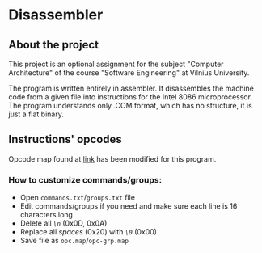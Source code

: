 # Disassembler

## About the project
This project is an optional assignment for the subject "Computer Architecture" of the course "Software Engineering" at Vilnius University.

The program is written entirely in assembler. It disassembles the machine code from a given file into instructions for the Intel 8086 microprocessor. The program understands only .COM format, which has no structure, it is just a flat binary.

## Instructions' opcodes
Opcode map found at [link](http://www.mlsite.net/8086/) has been modified for this program.

### How to customize commands/groups:
- Open `commands.txt`/`groups.txt` file
- Edit commands/groups if you need and make sure each line is 16 characters long
- Delete all _`\n`_ (0x0D, 0x0A)
- Replace all _spaces_ (0x20) with _`\0`_ (0x00)
- Save file as `opc.map`/`opc-grp.map`
